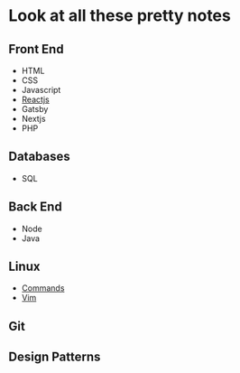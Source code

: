 # Look at all these pretty notes

## Front End

- HTML
- CSS
- Javascript
- [Reactjs](Reactjs)
- Gatsby
- Nextjs
- PHP

## Databases
- SQL

## Back End
- Node
- Java

## Linux

- [Commands](Commands)
- [Vim](Vim)

## Git

## Design Patterns


